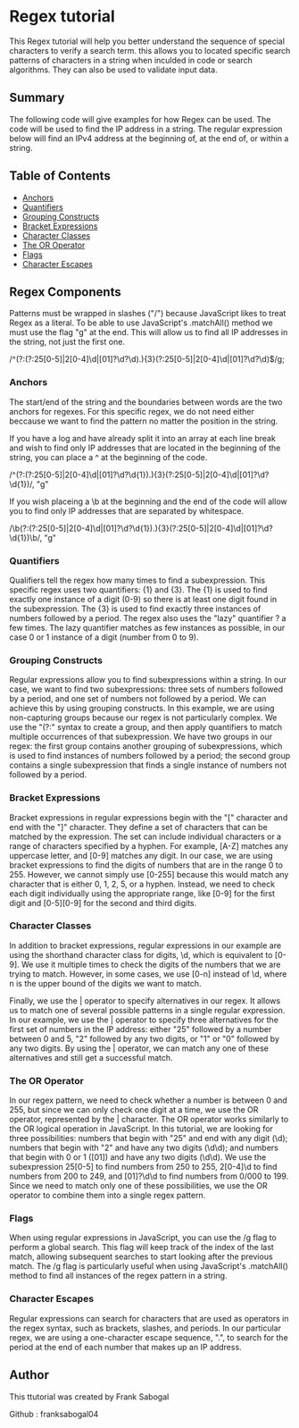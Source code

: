 # Regex tutorial

This Regex tutorial will help you better understand the sequence of special characters to verify a search term. this allows you to located specific search patterns of characters in a string when inculded in code or search algorithms. They can also be used to validate input data. 

## Summary

The following code will give examples for how Regex can be used. The code will be used to find the IP address in a string. The regular expression below will find an IPv4 address at the beginning of, at the end of, or within a string.

## Table of Contents

- [Anchors](#anchors)
- [Quantifiers](#quantifiers)
- [Grouping Constructs](#grouping-constructs)
- [Bracket Expressions](#bracket-expressions)
- [Character Classes](#character-classes)
- [The OR Operator](#the-or-operator)
- [Flags](#flags)
- [Character Escapes](#character-escapes)

## Regex Components

Patterns must be wrapped in slashes ("/") because JavaScript likes to treat Regex as a literal. To be able to use JavaScript's .matchAll() method we must use the flag "g" at the end. This will allow us to find all IP addresses in the string, not just the first one.

/^(?:(?:25[0-5]|2[0-4]\d|[01]?\d?\d)\.){3}(?:25[0-5]|2[0-4]\d|[01]?\d?\d)$/g;

### Anchors
The start/end of the string and the boundaries between words are the two anchors for regexes. For this specific regex, we do not need either beccause we want to find the pattern no matter the position in the string.

If you have a log and have already split it into an array at each line break and wish to find only IP addresses that are located in the beginning of the string, you can place a ^ at the beginning of the code.

/^(?:(?:25[0-5]|2[0-4]\d|[01]?\d?\d{1})\.){3}(?:25[0-5]|2[0-4]\d|[01]?\d?\d{1})/, "g"

If you wish placeing a \b at the beginning and the end of the code will allow you to find only IP addresses that are separated by whitespace.

/\b(?:(?:25[0-5]|2[0-4]\d|[01]?\d?\d{1})\.){3}(?:25[0-5]|2[0-4]\d|[01]?\d?\d{1})\b/, "g"

### Quantifiers

Qualifiers tell the regex how many times to find a subexpression. This specific regex uses two quantifiers: {1} and {3}. The {1} is used to find exactly one instance of a digit (0-9) so there is at least one digit found in the subexpression. The {3} is used to find exactly three instances of numbers followed by a period. The regex also uses the "lazy" quantifier ? a few times. The lazy quantifier matches as few instances as possible, in our case 0 or 1 instance of a digit (number from 0 to 9).

### Grouping Constructs

Regular expressions allow you to find subexpressions within a string. In our case, we want to find two subexpressions: three sets of numbers followed by a period, and one set of numbers not followed by a period. We can achieve this by using grouping constructs. In this example, we are using non-capturing groups because our regex is not particularly complex. We use the "(?:" syntax to create a group, and then apply quantifiers to match multiple occurrences of that subexpression. We have two groups in our regex: the first group contains another grouping of subexpressions, which is used to find instances of numbers followed by a period; the second group contains a single subexpression that finds a single instance of numbers not followed by a period.

### Bracket Expressions

Bracket expressions in regular expressions begin with the "[" character and end with the "]" character. They define a set of characters that can be matched by the expression. The set can include individual characters or a range of characters specified by a hyphen. For example, [A-Z] matches any uppercase letter, and [0-9] matches any digit. In our case, we are using bracket expressions to find the digits of numbers that are in the range 0 to 255. However, we cannot simply use [0-255] because this would match any character that is either 0, 1, 2, 5, or a hyphen. Instead, we need to check each digit individually using the appropriate range, like [0-9] for the first digit and [0-5][0-9] for the second and third digits.

### Character Classes

In addition to bracket expressions, regular expressions in our example are using the shorthand character class for digits, \d, which is equivalent to [0-9]. We use it multiple times to check the digits of the numbers that we are trying to match. However, in some cases, we use [0-n] instead of \d, where n is the upper bound of the digits we want to match.

Finally, we use the | operator to specify alternatives in our regex. It allows us to match one of several possible patterns in a single regular expression. In our example, we use the | operator to specify three alternatives for the first set of numbers in the IP address: either "25" followed by a number between 0 and 5, "2" followed by any two digits, or "1" or "0" followed by any two digits. By using the | operator, we can match any one of these alternatives and still get a successful match.

### The OR Operator

In our regex pattern, we need to check whether a number is between 0 and 255, but since we can only check one digit at a time, we use the OR operator, represented by the | character. The OR operator works similarly to the OR logical operation in JavaScript. In this tutorial, we are looking for three possibilities: numbers that begin with "25" and end with any digit (\d); numbers that begin with "2" and have any two digits (\d\d); and numbers that begin with 0 or 1 ([01]) and have any two digits (\d\d). We use the subexpression 25[0-5] to find numbers from 250 to 255, 2[0-4]\d to find numbers from 200 to 249, and [01]?\d\d to find numbers from 0/000 to 199. Since we need to match only one of these possibilities, we use the OR operator to combine them into a single regex pattern.

### Flags

When using regular expressions in JavaScript, you can use the /g flag to perform a global search. This flag will keep track of the index of the last match, allowing subsequent searches to start looking after the previous match. The /g flag is particularly useful when using JavaScript's .matchAll() method to find all instances of the regex pattern in a string.

### Character Escapes

Regular expressions can search for characters that are used as operators in the regex syntax, such as brackets, slashes, and periods. In our particular regex, we are using a one-character escape sequence, "\.", to search for the period at the end of each number that makes up an IP address.

## Author

This ttutorial was created by Frank Sabogal

Github : franksabogal04
